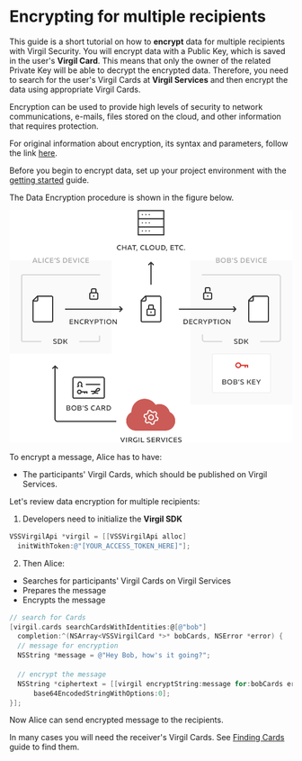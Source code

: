 # Encrypting for multiple recipients

This guide is a short tutorial on how to **encrypt** data for multiple recipients with Virgil Security. You will encrypt data with a Public Key, which is saved in the user's **Virgil Card**. This means that only the owner of the related Private Key will be able to decrypt the encrypted data. Therefore, you need to search for the user's Virgil Cards at **Virgil Services** and then encrypt the data using appropriate Virgil Cards.

Encryption can be used to provide high levels of security to network communications, e-mails, files stored on the cloud, and other information that requires protection.

For original information about encryption, its syntax and parameters, follow the link [here](https://github.com/VirgilSecurity/virgil/blob/wiki/wiki/glossary.md#encryption).

Before you begin to encrypt data, set up your project environment with the [getting started](/docs/objectivec/guides/configuration/client.md) guide.

The Data Encryption procedure is shown in the figure below.

![Virgil Encryption Intro](/docs/objectivec/img/Encryption_introduction.png "Data encryption")


To encrypt a message, Alice has to have:
 - The participants' Virgil Cards, which should be published on Virgil Services.

Let's review data encryption for multiple recipients:

1. Developers need to initialize the **Virgil SDK**

```objectivec
VSSVirgilApi *virgil = [[VSSVirgilApi alloc]
  initWithToken:@"[YOUR_ACCESS_TOKEN_HERE]"];
```

2. Then Alice:


  -  Searches for participants' Virgil Cards on Virgil Services
  -  Prepares the message
  -  Encrypts the message

  ```objectivec
  // search for Cards
  [virgil.cards searchCardsWithIdentities:@[@"bob"]
  	completion:^(NSArray<VSSVirgilCard *>* bobCards, NSError *error) {
  	// message for encryption
  	NSString *message = @"Hey Bob, how's it going?";

  	// encrypt the message
  	NSString *ciphertext = [[virgil encryptString:message for:bobCards error:nil]
  		base64EncodedStringWithOptions:0];
  }];
  ```

Now Alice can send encrypted message to the recipients.

In many cases you will need the receiver's Virgil Cards. See [Finding Cards](/docs/objectivec/guides/virgil-card/finding-card.md) guide to find them.
